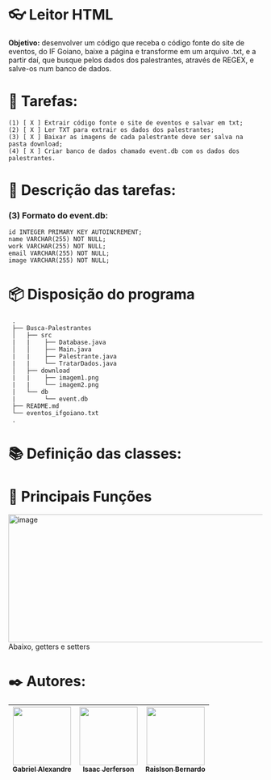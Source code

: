 # 👓 Leitor HTML
**Objetivo:** desenvolver um código que receba o código fonte do site de eventos, do IF Goiano, baixe a página e transforme em um arquivo .txt, e a partir daí, que busque pelos dados dos palestrantes, através de REGEX, e salve-os num banco de dados.



# 📜 Tarefas:
    (1) [ X ] Extrair código fonte o site de eventos e salvar em txt;
    (2) [ X ] Ler TXT para extrair os dados dos palestrantes;
    (3) [ X ] Baixar as imagens de cada palestrante deve ser salva na pasta download;
    (4) [ X ] Criar banco de dados chamado event.db com os dados dos palestrantes.

# 📘 Descrição das tarefas:
### (3) Formato do event.db:
    id INTEGER PRIMARY KEY AUTOINCREMENT;
    name VARCHAR(255) NOT NULL;
    work VARCHAR(255) NOT NULL;
    email VARCHAR(255) NOT NULL;
    image VARCHAR(255) NOT NULL;

# 📦 Disposição do programa
     .
     ├── Busca-Palestrantes
     │   ├── src
     |   |    ├── Database.java
     │   │    ├── Main.java
     |   |    ├── Palestrante.java
     |   |    └── TratarDados.java
     │   ├── download
     |   |    ├── imagem1.png 
     |   |    └── imagem2.png
     |   └── db
     |        └── event.db    
     ├── README.md
     └── eventos_ifgoiano.txt
     .

# 📚 Definição das classes:


# 🔧 Principais Funções

<img width="711" height="253" alt="image" src="https://github.com/user-attachments/assets/82df1856-3b47-4d7b-b4a3-8e891469aefc" />
Abaixo, getters e setters



# ✒️ Autores: 
| [<img src="https://avatars.githubusercontent.com/u/99749672?v=4" width=115><br><sub>Gabriel Alexandre</sub>](https://https://github.com/aieFaria) |  [<img src="https://lh3.googleusercontent.com/a-/ALV-UjUSbAUZs8fIDLpE2IxgftQvn59uYcg5JtGjnglwGdLloMGgyXM=s50-c-k-no" width=115><br><sub>Isaac Jerferson</sub>](https://github.com/guilhermeonrails) |  [<img src="https://avatars.githubusercontent.com/u/160502160?v=4" width=115><br><sub>Raislson Bernardo</sub>](https://github.com/alexfelipe) |
| :---: | :---: | :---: |


